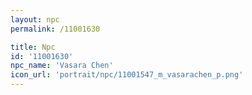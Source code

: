```yaml
---
layout: npc
permalink: /11001630

title: Npc
id: '11001630'
npc_name: 'Vasara Chen'
icon_url: 'portrait/npc/11001547_m_vasarachen_p.png'
---
```

